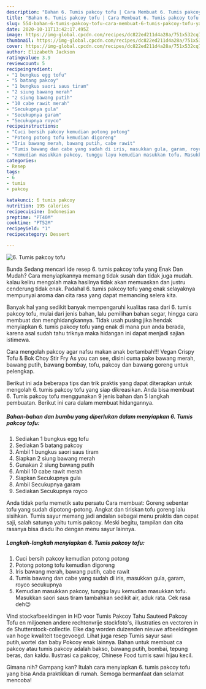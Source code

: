 ```yaml
---
description: "Bahan 6. Tumis pakcoy tofu | Cara Membuat 6. Tumis pakcoy tofu Yang Sedap"
title: "Bahan 6. Tumis pakcoy tofu | Cara Membuat 6. Tumis pakcoy tofu Yang Sedap"
slug: 554-bahan-6-tumis-pakcoy-tofu-cara-membuat-6-tumis-pakcoy-tofu-yang-sedap
date: 2020-10-11T13:42:17.495Z
image: https://img-global.cpcdn.com/recipes/dc822ed211d4a28a/751x532cq70/6-tumis-pakcoy-tofu-foto-resep-utama.jpg
thumbnail: https://img-global.cpcdn.com/recipes/dc822ed211d4a28a/751x532cq70/6-tumis-pakcoy-tofu-foto-resep-utama.jpg
cover: https://img-global.cpcdn.com/recipes/dc822ed211d4a28a/751x532cq70/6-tumis-pakcoy-tofu-foto-resep-utama.jpg
author: Elizabeth Jackson
ratingvalue: 3.9
reviewcount: 5
recipeingredient:
- "1 bungkus egg tofu"
- "5 batang pakcoy"
- "1 bungkus saori saus tiram"
- "2 siung bawang merah"
- "2 siung bawang putih"
- "10 cabe rawit merah"
- "Secukupnya gula"
- "Secukupnya garam"
- "Secukupnya royco"
recipeinstructions:
- "Cuci bersih pakcoy kemudian potong potong"
- "Potong potong tofu kemudian digoreng"
- "Iris bawang merah, bawang putih, cabe rawit"
- "Tumis bawang dan cabe yang sudah di iris, masukkan gula, garam, royco secukupnya"
- "Kemudian masukkan pakcoy, tunggu layu kemudian masukkan tofu. Masukkan saori saus tiram tambahkan sedikit air, aduk rata. Cek rasa deh😉"
categories:
- Resep
tags:
- 6
- tumis
- pakcoy

katakunci: 6 tumis pakcoy 
nutrition: 195 calories
recipecuisine: Indonesian
preptime: "PT40M"
cooktime: "PT52M"
recipeyield: "1"
recipecategory: Dessert

---
```



![6. Tumis pakcoy tofu](https://img-global.cpcdn.com/recipes/dc822ed211d4a28a/751x532cq70/6-tumis-pakcoy-tofu-foto-resep-utama.jpg)

Bunda Sedang mencari ide resep 6. tumis pakcoy tofu yang Enak Dan Mudah? Cara menyiapkannya memang tidak susah dan tidak juga mudah. kalau keliru mengolah maka hasilnya tidak akan memuaskan dan justru cenderung tidak enak. Padahal 6. tumis pakcoy tofu yang enak selayaknya mempunyai aroma dan cita rasa yang dapat memancing selera kita.

Banyak hal yang sedikit banyak mempengaruhi kualitas rasa dari 6. tumis pakcoy tofu, mulai dari jenis bahan, lalu pemilihan bahan segar, hingga cara membuat dan menghidangkannya. Tidak usah pusing jika hendak menyiapkan 6. tumis pakcoy tofu yang enak di mana pun anda berada, karena asal sudah tahu triknya maka hidangan ini dapat menjadi sajian istimewa.

Cara mengolah pakcoy agar nafsu makan anak bertambah!!! Vegan Crispy Tofu &amp; Bok Choy Stir Fry As you can see, disini cuma pake bawang merah, bawang putih, bawang bombay, tofu, pakcoy dan bawang goreng untuk pelengkap.


Berikut ini ada beberapa tips dan trik praktis yang dapat diterapkan untuk mengolah 6. tumis pakcoy tofu yang siap dikreasikan. Anda bisa membuat 6. Tumis pakcoy tofu menggunakan 9 jenis bahan dan 5 langkah pembuatan. Berikut ini cara dalam membuat hidangannya.

<!--inarticleads1-->

##### Bahan-bahan dan bumbu yang diperlukan dalam menyiapkan 6. Tumis pakcoy tofu:

1. Sediakan 1 bungkus egg tofu
1. Sediakan 5 batang pakcoy
1. Ambil 1 bungkus saori saus tiram
1. Siapkan 2 siung bawang merah
1. Gunakan 2 siung bawang putih
1. Ambil 10 cabe rawit merah
1. Siapkan Secukupnya gula
1. Ambil Secukupnya garam
1. Sediakan Secukupnya royco


Anda tidak perlu memetik satu persatu Cara membuat: Goreng sebentar tofu yang sudah dipotong-potong. Angkat dan tiriskan tofu goreng lalu sisihkan. Tumis sayur memang jadi andalan sebagai menu praktis dan cepat saji, salah satunya yaitu tumis pakcoy. Meski begitu, tampilan dan cita rasanya bisa diadu lho dengan menu sayur lainnya. 

<!--inarticleads2-->

##### Langkah-langkah menyiapkan 6. Tumis pakcoy tofu:

1. Cuci bersih pakcoy kemudian potong potong
1. Potong potong tofu kemudian digoreng
1. Iris bawang merah, bawang putih, cabe rawit
1. Tumis bawang dan cabe yang sudah di iris, masukkan gula, garam, royco secukupnya
1. Kemudian masukkan pakcoy, tunggu layu kemudian masukkan tofu. Masukkan saori saus tiram tambahkan sedikit air, aduk rata. Cek rasa deh😉


Vind stockafbeeldingen in HD voor Tumis Pakcoy Tahu Sauteed Pakcoy Tofu en miljoenen andere rechtenvrije stockfoto&#39;s, illustraties en vectoren in de Shutterstock-collectie. Elke dag worden duizenden nieuwe afbeeldingen van hoge kwaliteit toegevoegd. Lihat juga resep Tumis sayur sawi putih,wortel dan baby Pokcoy enak lainnya. Bahan untuk membuat ca pakcoy atau tumis pakcoy adalah bakso, bawang putih, bombai, tepung beras, dan kaldu. Ilustrasi ca pakcoy, Chinese Food tumis sawi hijau kecil. 

Gimana nih? Gampang kan? Itulah cara menyiapkan 6. tumis pakcoy tofu yang bisa Anda praktikkan di rumah. Semoga bermanfaat dan selamat mencoba!
